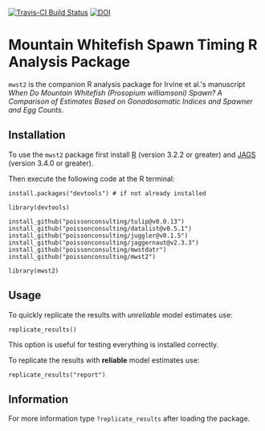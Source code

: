 [![Travis-CI Build Status](https://travis-ci.org/poissonconsulting/mwst2.svg?branch=master)](https://travis-ci.org/poissonconsulting/mwst2)
[![DOI](https://zenodo.org/badge/doi/10.5281/zenodo.32592.svg)](http://dx.doi.org/10.5281/zenodo.32592)

# Mountain Whitefish Spawn Timing R Analysis Package

`mwst2` is the companion R analysis package for Irvine et al.'s manuscript
*When Do Mountain Whitefish (Prosopium williamsoni) Spawn? A Comparison of Estimates Based on Gonadosomatic Indices and Spawner and Egg Counts*.

## Installation

To use the `mwst2` package first install 
[R](http://cran.r-project.org) (version 3.2.2 or greater) and
[JAGS](http://mcmc-jags.sourceforge.net) (version 3.4.0 or greater).

Then execute the following code at the R terminal:
```
install.packages("devtools") # if not already installed

library(devtools)

install_github("poissonconsulting/tulip@v0.0.13")
install_github("poissonconsulting/datalist@v0.5.1")
install_github("poissonconsulting/juggler@v0.1.5")
install_github("poissonconsulting/jaggernaut@v2.3.3")
install_github("poissonconsulting/mwstdatr")
install_github("poissonconsulting/mwst2")

library(mwst2)
```

## Usage

To quickly replicate the results with *unreliable* model estimates use:
```
replicate_results()
```
This option is useful for testing everything is installed correctly.

To replicate the results with **reliable** model estimates use:
```
replicate_results("report")
```

## Information

For more information type `?replicate_results` after loading the package.
